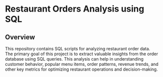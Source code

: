 # Restaurant Orders Analysis using SQL


## Overview

This repository contains SQL scripts for analyzing restaurant order data. The primary goal of this project is to extract valuable insights from the order database using SQL queries. This analysis can help in understanding customer behavior, popular menu items, order patterns, revenue trends, and other key metrics for optimizing restaurant operations and decision-making.
